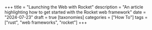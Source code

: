 +++
title = "Launching the Web with Rocket"
description = "An article highlighting how to get started with the Rocket web framework"
date = "2024-07-23"
draft = true
[taxonomies]
categories = ["How To"]
tags = ["rust", "web frameworks", "rocket"]
+++
